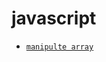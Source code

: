 # javascript

* [` manipulte array `](https://www.freecodecamp.org/news/manipulating-arrays-in-javascript/)
